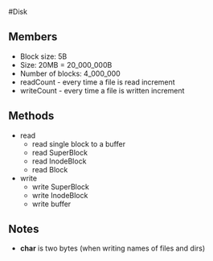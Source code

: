 #Disk
## Members
- Block size: 5B
- Size: 20MB = 20_000_000B
- Number of blocks: 4_000_000
- readCount - every time a file is read increment
- writeCount - every time a file is written increment

## Methods
- read
    - read single block to a buffer
    - read SuperBlock
    - read InodeBlock
    - read Block
- write
    - write SuperBlock
    - write InodeBlock
    - write buffer
    
## Notes
- **char** is two bytes (when writing names of files and dirs)
